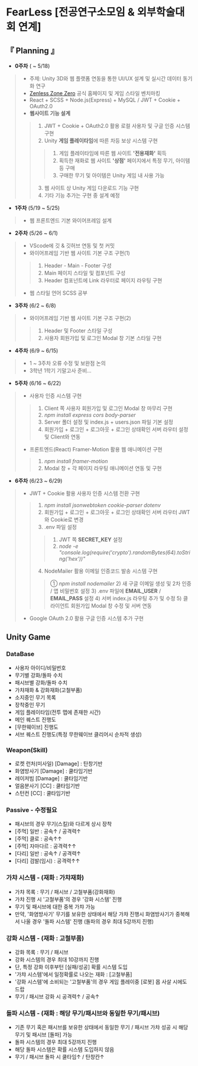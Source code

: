 # FearLess [전공연구소모임 & 외부학술대회 연계]

## 『 Planning 』
- **0주차** ( ~ 5/18)
> - 주제: Unity 3D와 웹 플랫폼 연동을 통한 UI/UX 설계 및 실시간 데이터 동기화 연구
> - [Zenless Zone Zero](https://zenless.hoyoverse.com/ko-kr/main) 공식 홈페이지 및 게임 스타일 벤치마킹
> - React + SCSS + Node.js(Express) + MySQL / JWT + Cookie + OAuth2.0
> - **웹사이트 기능 설계**
>> 1. JWT + Cookie + OAuth2.0 활용 로컬 사용자 및 구글 인증 시스템 구현
>> 2. Unity **게임 플레이타임**에 따른 차등 보상 시스템 구현
>>> 1) 게임 플레이타임에 따른 웹 사이트 **'전용재화'** 획득
>>> 2) 획득한 재화로 웹 사이트 **'상점'** 페이지에서 특정 무기, 아이템 등 구매
>>> 3) 구매한 무기 및 아이템은 Unity 게임 내 사용 가능
>> 3. 웹 사이트 상 Unity 게임 다운로드 기능 구현
>> 4. 기타 기능 추가는 구현 중 설계 예정
- **1주차** (5/19 ~ 5/25)
> - 웹 프론트엔드 기본 와이어프레임 설계
- **2주차** (5/26 ~ 6/1)
> - VScode에 깃 & 깃허브 연동 및 첫 커밋
> - 와이어프레임 기반 웹 사이트 기본 구조 구현(1)
>> 1. Header - Main - Footer 구성
>> 2. Main 페이지 스타일 및 컴포넌트 구성
>> 3. Header 컴포넌트에 Link 라우터로 페이지 라우팅 구현
> - 웹 스타일 언어 SCSS 공부
- **3주차** (6/2 ~ 6/8)
> - 와이어프레임 기반 웹 사이트 기본 구조 구현(2)
>> 1. Header 및 Footer 스타일 구성
>> 2. 사용자 회원가입 및 로그인 Modal 창 기본 스타일 구현
- **4주차** (6/9 ~ 6/15)
> - 1 ~ 3주차 오류 수정 및 보완점 논의
> - 3학년 1학기 기말고사 준비...
- **5주차** (6/16 ~ 6/22)
> - 사용자 인증 시스템 구현
>> 1. Client 쪽 사용자 회원가입 및 로그인 Modal 창 마무리 구현
>> 2. *npm install express cors body-parser*
>> 3. Server 폴더 설정 및 index.js + users.json 파일 기본 설정
>> 4. 회원가입 + 로그인 + 로그아웃 + 로그인 상태확인 서버 라우터 설정 및 Client와 연동
> - 프론트엔드(React) Framer-Motion 활용 웹 애니메이션 구현
>> 1. *npm install framer-motion*
>> 2. Modal 창 + 각 페이지 라우팅 애니메이션 연동 및 구현
- **6주차** (6/23 ~ 6/29)
> - JWT + Cookie 활용 사용자 인증 시스템 전환 구현
>> 1. *npm install jsonwebtoken cookie-parser dotenv*
>> 2. 회원가입 + 로그인 + 로그아웃 + 로그인 상태확인 서버 라우터 JWT와 Cookie로 변경
>> 3. .env 파일 설정
>>> 1) JWT 쪽 **SECRET_KEY** 설정
>>> 2) *node -e "console.log(require('crypto').randomBytes(64).toString('hex'))"*
>> 4. NodeMailer 활용 이메일 인증코드 발송 시스템 구현
>>> ① *npm install nodemailer*
>>> 2) 새 구글 이메일 생성 및 2차 인증 / 앱 비밀번호 설정
>>> 3) .env 파일에 **EMAIL_USER** / **EMAIL_PASS** 설정
>>> 4) 서버 index.js 라우팅 추가 및 수정
>>> 5) 클라이언트 회원가입 Modal 창 수정 및 서버 연동
> - Google OAuth 2.0 활용 구글 인증 시스템 추가 구현








## Unity Game
### DataBase
- 사용자 아이디/비밀번호
- 무기별 강화/돌파 수치
- 패시브별 강화/돌파 수치
- 가챠재화 & 강화재화(고철부품)
- 소지중인 무기 목록
- 장착중인 무기
- 게임 플레이타임(전투 맵에 존재한 시간)
- 메인 퀘스트 진행도
- [무한웨이브] 진행도
- 서브 퀘스트 진행도(특정 무한웨이브 클리어시 순차적 생성)

### Weapon(Skill)
- 로켓 런처(미사일) [Damage] : 탄창기반
- 화염방사기 [Damage] : 쿨타임기반
- 레이저빔 [Damage] : 쿨타임기반
- 얼음분사기 [CC] : 쿨타임기반
- 스턴컨 [CC] : 쿨타임기반

### Passive - 수정필요
- 패시브의 경우 무기(스킬)와 다르게 상시 장착
- [주먹] 일반 : 공속↑ / 공격력↑
- [주먹] 클로 : 공속↑↑
- [주먹] 자마다르 : 공격력↑↑
- [다리] 일반 : 공속↑ / 공격력↑
- [다리] 검발(임시) : 공격력↑↑

### 가챠 시스템 - (재화 : 가챠재화)
- 가챠 목록 : 무기 / 패시브 / 고철부품(강화재화)
- 가챠 진행 시 '고철부품'의 경우 '강화 시스템' 진행
- 무기 및 패시브에 대한 중복 가챠 가능
- 만약, '화염방사기' 무기를 보유한 상태에서 해당 가챠 진행시 화염방사기가 중복해서 나올 경우 '돌파 시스템' 진행 (돌파의 경우 최대 5강까지 진행)

### 강화 시스템 - (재화 : 고철부품)
- 강화 목록 : 무기 / 패시브
- 강화 시스템의 경우 최대 10강까지 진행
- 단, 특정 강화 이후부턴 [실패/성공] 확률 시스템 도입
- '가챠 시스템'에서 일정확률로 나오는 재화 : [고철부품]
- '강화 시스템'에 소비되는 '고철부품'의 경우 게임 플레이중 [로봇] 몹 사살 시에도 드랍
- 무기 / 패시브 강화 시 공격력↑ / 공속↑

### 돌파 시스템 - (재화 : 해당 무기/패시브와 동일한 무기/패시브)
- 기존 무기 혹은 패시브를 보유한 상태에서 동일한 무기 / 패시브 가챠 성공 시 해당 무기 및 패시브 [돌파] 가능
- 돌파 시스템의 경우 최대 5강까지 진행
- 해당 돌파 시스템은 확률 시스템 도입하지 않음
- 무기 / 패시브 돌파 시 쿨타임↑ / 탄창칸↑